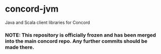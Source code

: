 # concord-jvm
Java and Scala client libraries for Concord

### NOTE: This repository is officially frozen and has been merged into the main concord repo. Any further commits should be made there.
